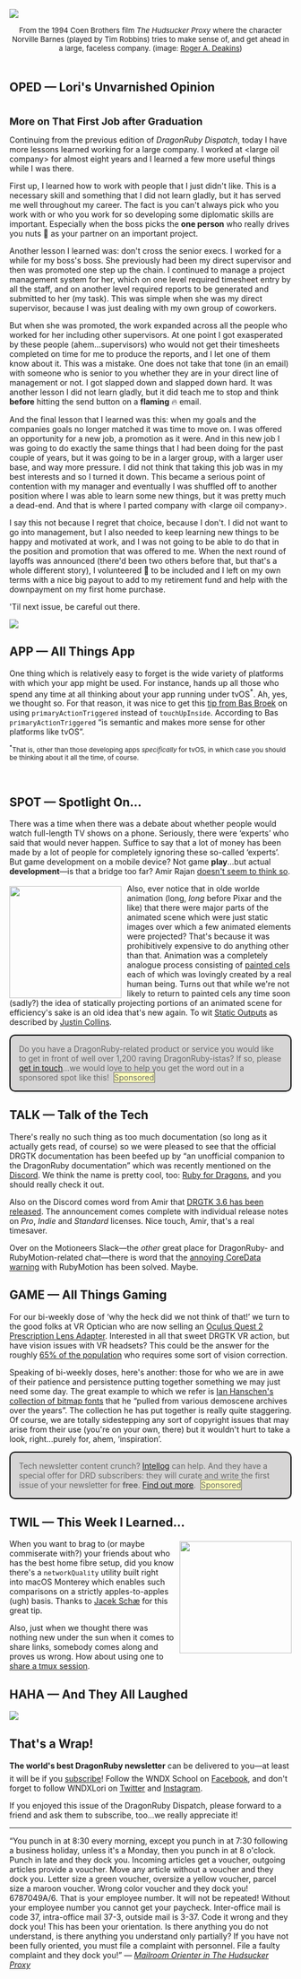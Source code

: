 <div style="display:none;font-size:0;line-height:0;max-height:0;mso-hide:all">DRD103: We're suckers for The Hudsucker Proxy.</div>

![](https://dragonrubydispatch.com/assets/images/hudsucker-590x331.png)

<div style="font-size: small; text-align: center; padding-top: 0px; padding-bottom: 20px">From the 1994 Coen Brothers film <em>The Hudsucker Proxy</em> where the character Norville Barnes (played by Tim Robbins) tries to make sense of, and get ahead in a large, faceless company. (image: <a href="https://www.rogerdeakins.com">Roger A. Deakins</a>)</div>

## OPED &#8212; Lori's Unvarnished Opinion

<div style="font-size: large; text-align: left; padding-top: 20px;"><b>More on That First Job after Graduation</b></div>

Continuing from the previous edition of <em>DragonRuby Dispatch</em>, today I have more lessons learned working for a large company. I worked at &lt;large oil company&gt; for almost eight years and I learned a few more useful things while I was there.

First up, I learned how to work with people that I just didn't like. This is a necessary skill and something that I did not learn gladly, but it has served me well throughout my career. The fact is you can't always pick who you work with or who you work for so developing some diplomatic skills are important. Especially when the boss picks the <b>one person</b> who really drives you nuts &#129318; as your partner on an important project.

Another lesson I learned was: don't cross the senior execs. I worked for a while for my boss's boss. She previously had been my direct supervisor and then was promoted one step up the chain. I continued to manage a project management system for her, which on one level required timesheet entry by all the staff, and on another level required reports to be generated and submitted to her (my task). This was simple when she was my direct supervisor, because I was just dealing with my own group of coworkers.

But when she was promoted, the work expanded across all the people who worked for her including other supervisors. At one point I got exasperated by these people (ahem...supervisors) who would not get their timesheets completed on time for me to produce the reports, and I let one of them know about it. This was a mistake. One does not take that tone (in an email) with someone who is senior to you whether they are in your direct line of management or not. I got slapped down and slapped down hard. It was another lesson I did not learn gladly, but it did teach me to stop and think <b>before</b> hitting the send button on a <b>flaming</b> &#128293; email.

And the final lesson that I learned was this: when my goals and the companies goals no longer matched it was time to move on. I was offered an opportunity for a new job, a promotion as it were. And in this new job I was going to do exactly the same things that I had been doing for the past couple of years, but it was going to be in a larger group, with a larger user base, and way more pressure. I did not think that taking this job was in my best interests and so I turned it down. This became a serious point of contention with my manager and eventually I was shuffled off to another position where I was able to learn some new things, but it was pretty much a dead-end. And that is where I parted company with &lt;large oil company&gt;.

I say this not because I regret that choice, because I don't. I did not want to go into management, but I also needed to keep learning new things to be happy and motivated at work, and I was not going to be able to do that in the position and promotion that was offered to me. When the next round of layoffs was announced (there'd been two others before that, but that's a whole different story), I volunteered &#128587; to be included and I left on my own terms with a nice big payout to add to my retirement fund and help with the downpayment on my first home purchase.

'Til next issue, be careful out there.

![](https://dragonrubydispatch.com/assets/images/lori-olson-signature.jpg)

<div style="height: 0px"/>

## APP &#8212; All Things App

One thing which is relatively easy to forget is the wide variety of platforms with which your app might be used. For instance, hands up all those who spend any time at all thinking about your app running under tvOS<sup>*</sup>. Ah, yes, we thought so. For that reason, it was nice to get this [tip from Bas Broek](https://twitter.com/basthomas/status/1467406433255927812) on using <code style="font-size: smaller;">primaryActionTriggered</code> instead of <code style="font-size: smaller;">touchUpInside</code>. According to Bas <code style="font-size: smaller;">primaryActionTriggered</code> &ldquo;is semantic and makes more sense for other platforms like tvOS&rdquo;.

<div style="font-size: smaller; padding-bottom: 30px;"><sup>*</sup>That is, other than those developing apps <em>specifically</em> for tvOS, in which case you should be thinking about it all the time, of course.</div>

## SPOT &#8212; Spotlight On...

There was a time when there was a debate about whether people would watch full-length TV shows on a phone. Seriously, there were &lsquo;experts&rsquo; who said that would never happen. Suffice to say that a lot of money has been made by a lot of people for completely ignoring these so-called &lsquo;experts&rsquo;. But game development on a mobile device? Not game <b>play</b>...but actual <b>development</b>&mdash;is that a bridge too far? Amir Rajan [doesn't seem to think so](https://twitter.com/amirrajan/status/1493442247429431296).


<a href="https://en.wikipedia.org/wiki/Cel"><img src="https://dragonrubydispatch.com/assets/images/cel-animation-590x397.png" style="float: left; padding-right: 10px; padding-top: 4px; width: 200px"></a>

Also, ever notice that in olde worlde animation (long, <em>long</em> before Pixar and the like) that there were major parts of the animated scene which were just static images over which a few animated elements were projected? That's because it was prohibitively expensive to do anything other than that. Animation was a completely analogue process consisting of [painted cels](https://en.wikipedia.org/wiki/Cel) each of which was lovingly created by a real human being. Turns out that while we're not likely to return to painted cels any time soon (sadly?) the idea of statically projecting portions of an animated scene for efficiency's sake is an old idea that's new again. To wit [Static Outputs](https://twitter.com/the_ruby_dev/status/1480632540335644675) as described by [Justin Collins](https://twitter.com/presidentbeef).

<div style="background: #D6D5D5; padding: 15px; border-style: solid; border-width: 2px; border-color: black; margin-bottom: 15px; border-radius: 10px;" ><span style="color: #666666;">Do you have a DragonRuby-related product or service you would like to get in front of well over 1,200 raving DragonRuby-istas? If so, please <a href="mailto:lori@wndx.com">get in touch</a>...we would love to help you get the word out in a sponsored spot like this!&nbsp;&nbsp;<span style="background-color: #FFFFBB; border-style: solid; border-width: 1px; border-color: #666666">Sponsored</span></span></div>

## TALK &#8212; Talk of the Tech

There's really no such thing as too much documentation (so long as it actually gets read, of course) so we were pleased to see that the official DRGTK documentation has been beefed up by &ldquo;an unofficial companion to the DragonRuby documentation&rdquo; which was recently mentioned on the [Discord](https://discord.com/channels/608064116111966245/674410581326823446/934809455785299999). We think the name is pretty cool, too: [Ruby for Dragons](https://ejectdrive.com/Ruby_for_Dragons/), and you should really check it out.

Also on the Discord comes word from Amir that [DRGTK 3.6 has been released](https://discord.com/channels/608064116111966245/815289039338340414/944528481008635914). The announcement comes complete with individual release notes on <em>Pro</em>, <em>Indie</em> and <em>Standard</em> licenses.  Nice touch, Amir, that's a real timesaver.

Over on the Motioneers Slack&mdash;the <em>other</em> great place for DragonRuby- and RubyMotion-related chat&mdash;there is word that the [annoying CoreData warning](https://motioneers.slack.com/archives/C055RS0VA/p1644354843705379) with RubyMotion has been solved. Maybe.

## GAME &#8212; All Things Gaming

For our bi-weekly dose of &lsquo;why the heck did we not think of that!&rsquo; we turn to the good folks at VR Optician who are now selling an [Oculus Quest 2 Prescription Lens Adapter](https://vroptician.com/prescription-lens-inserts/oculus-quest2/). Interested in all that sweet DRGTK VR action, but have vision issues with VR headsets? This could be the answer for the roughly [65% of the population](https://www.statista.com/statistics/732295/adults-wearing-prescription-eyeglasses-us/) who requires some sort of vision correction.

Speaking of bi-weekly doses, here's another: those for who we are in awe of their patience and persistence putting together something we may just need some day. The great example to which we refer is [Ian Hanschen's collection of bitmap fonts](https://github.com/ianhan/BitmapFonts) that he &ldquo;pulled from various demoscene archives over the years&rdquo;. The collection he has put together is really quite staggering. Of course, we are totally sidestepping any sort of copyright issues that may arise from their use (you're on your own, there) but it wouldn't hurt to take a look, right...purely for, ahem, &lsquo;inspiration&rsquo;.

<div style="background: #D6D5D5; padding: 15px; border-style: solid; border-width: 2px; border-color: black; margin-bottom: 15px; border-radius: 10px;" ><span style="color: #666666;">Tech newsletter content crunch? <a href="https://intellog.com/content-crunch.html">Intellog</a> can help. And they have a special offer for DRD subscribers: they will curate and write the first issue of your newsletter for <b>free</b>. <a href="https://intellog.com/content-crunch.html">Find out more</a>.&nbsp;&nbsp;<span style="background-color: #FFFFBB; border-style: solid; border-width: 1px; border-color: #666666">Sponsored</span></span></div>

## TWIL &#8212; This Week I Learned...

<a href="https://en.wikipedia.org/wiki/Cel"><img src="https://dragonrubydispatch.com/assets/images/steve-jobs-ghost-500x312.png" style="float: right; padding-left: 10px; padding-top: 4px; padding-bottom: 0px; width: 200px"></a>

When you want to brag to (or maybe commiserate with?) your friends about who has the best home fibre setup, did you know there's a <code style="font-size: smaller;">networkQuality</code> utility built right into macOS Monterey which enables such comparisons on a strictly apples-to-apples (ugh) basis. Thanks to [Jacek Schæ](https://twitter.com/JacekSchae/status/1466525625481523202) for this great tip.

Also, just when we thought there was nothing new under the sun when it comes to share links, somebody comes along and proves us wrong. How about using one to [share a tmux session](https://twitter.com/ShellFishApp/status/1484182998870204424).


## HAHA &#8212; And They All Laughed

![](https://dragonrubydispatch.com/assets/images/your-buttered-jorts-590x351.png)

## That's a Wrap!

**The world's best DragonRuby newsletter** can be delivered to you&#8212;at least it will be if you [subscribe](https://motivated-experimenter-209.ck.page/bd51551808)! Follow the WNDX School on [Facebook](https://www.facebook.com/wndxschool), and don't forget to follow WNDXLori on [Twitter](https://twitter.com/wndxlori) and [Instagram](https://instagram.com/wndxlori).

If you enjoyed this issue of the DragonRuby Dispatch, please forward to a friend and ask them to subscribe, too...we really appreciate it!

<hr/>

&ldquo;You punch in at 8:30 every morning, except you punch in at 7:30 following a business holiday, unless it's a Monday, then you punch in at 8 o'clock. Punch in late and they dock you. Incoming articles get a voucher, outgoing articles provide a voucher. Move any article without a voucher and they dock you. Letter size a green voucher, oversize a yellow voucher, parcel size a maroon voucher. Wrong color voucher and they dock you! 6787049A/6. That is your employee number. It will not be repeated! Without your employee number you cannot get your paycheck. Inter-office mail is code 37, intra-office mail 37-3, outside mail is 3-37. Code it wrong and they dock you! This has been your orientation. Is there anything you do not understand, is there anything you understand only partially? If you have not been fully oriented, you must file a complaint with personnel. File a faulty complaint and they dock you!&rdquo; &mdash; <em>[Mailroom Orienter in The Hudsucker Proxy](https://www.youtube.com/watch?v=Ecn4_IQe2y8)</em>


